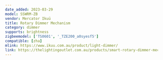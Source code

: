 ```yaml
---
date_added: 2023-03-29
model: SSWRM-ZB
vendor: Mercator Ikuü 
title: Rotary Dimmer Mechanism
category: dimmer
supports: brightness
zigbeemodel: ['TS0601', '_TZE200_a0syesf5']
compatible: [zha]
mlink: https://www.ikuu.com.au/product/light-dimmer/
link: https://thelightingoutlet.com.au/products/smart-rotary-dimmer-mechanism-wi-fi-or-zigbee?variant=40439652352042
---
```

